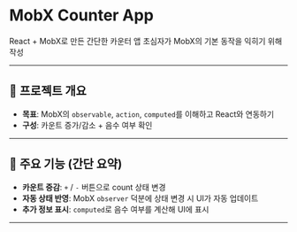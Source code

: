 # MobX Counter App

React + MobX로 만든 간단한 카운터 앱
초심자가 MobX의 기본 동작을 익히기 위해 작성

---

## 🔹 프로젝트 개요
- **목표**: MobX의 `observable`, `action`, `computed`를 이해하고 React와 연동하기
- **구성**: 카운트 증가/감소 + 음수 여부 확인

---

## 🧩 주요 기능 (간단 요약)
- **카운트 증감**: `+` / `-` 버튼으로 count 상태 변경
- **자동 상태 반영**: MobX `observer` 덕분에 상태 변경 시 UI가 자동 업데이트
- **추가 정보 표시**: `computed`로 음수 여부를 계산해 UI에 표시

---

